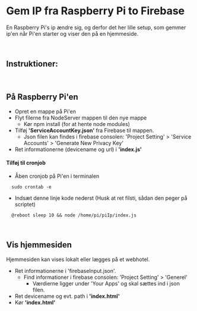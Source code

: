 # Gem IP fra Raspberry Pi to Firebase

En Raspberry Pi's ip ændre sig, og derfor det her lille setup, som gemmer ip'en når Pi'en starter og viser den på en hjemmeside. 

<br />

## Instruktioner: 

<br />

## På Raspberry Pi'en 
* Opret en mappe på Pi'en
* Flyt filerne fra NodeServer mappen til den nye mappe
  * Kør npm install (for at hente node modules)
* Tilføj **'ServiceAccountKey.json'** fra Firebase til mappen. 
  * Json filen kan findes i firebase consolen: 'Project Setting' > 'Service Accounts' > 'Generate New Privacy Key'
* Ret informationerne (devicename og url) i **'index.js'**

#### Tilføj til cronjob
* Åben cronjob på Pi'en i terminalen 
```
  sudo crontab -e
```
* Indsæt denne linje kode nederst (Husk at ret filsti, sådan den peger på scriptet)
```
  @reboot sleep 10 && node /home/pi/piIp/index.js 
```

<br />

## Vis hjemmesiden
Hjemmesiden kan vises lokalt eller lægges på et webhotel. 

* Ret informationerne i 'firebaseInput.json'. 
  * Find informationer i firebase consolen: 'Project Setting' > 'Generel' 
    * Værdierne ligger under 'Your Apps' og skal sættes ind i json filen. 
* Ret devicename og evt. path i **'index.html'**
* Kør **'index.html'** 

